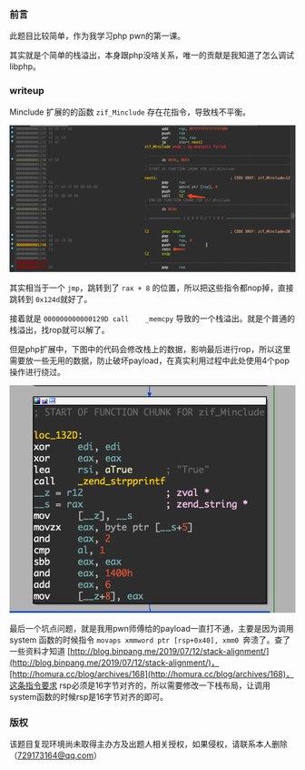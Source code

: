 ### 前言

此题目比较简单，作为我学习php pwn的第一课。

其实就是个简单的栈溢出，本身跟php没啥关系，唯一的贡献是我知道了怎么调试libphp。

### writeup 

Minclude 扩展的的函数 `zif_Minclude` 存在花指令，导致栈不平衡。

![](img/2020-05-08-17-25-47.png)

其实相当于一个 `jmp`，跳转到了 `rax + 8` 的位置，所以把这些指令都nop掉，直接跳转到 `0x124d`就好了。

接着就是 `000000000000129D call    _memcpy` 导致的一个栈溢出。就是个普通的栈溢出，找rop就可以解了。

但是php扩展中，下图中的代码会修改栈上的数据，影响最后进行rop，所以这里需要放一些无用的数据，防止破坏payload，在真实利用过程中此处使用4个pop操作进行绕过。

![](img/2020-05-08-18-02-59.png)

最后一个坑点问题，就是我用pwn师傅给的payload一直打不通，主要是因为调用 system 函数的时候指令 `movaps xmmword ptr [rsp+0x40], xmm0 `奔溃了。查了一些资料才知道 [http://blog.binpang.me/2019/07/12/stack-alignment/](http://blog.binpang.me/2019/07/12/stack-alignment/)，[http://homura.cc/blog/archives/168](http://homura.cc/blog/archives/168)，这条指令要求 rsp必须是16字节对齐的，所以需要修改一下栈布局，让调用system函数的时候rsp是16字节对齐的即可。


### 版权

该题目复现环境尚未取得主办方及出题人相关授权，如果侵权，请联系本人删除（729173164@qq.com）